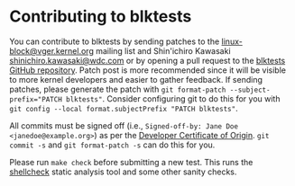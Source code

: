 # Contributing to blktests

You can contribute to blktests by sending patches to the
<linux-block@vger.kernel.org> mailing list and Shin'ichiro Kawasaki <shinichiro.kawasaki@wdc.com>
or by opening a pull request to the [blktests GitHub
repository](https://github.com/osandov/blktests). Patch post is more recommended
since it will be visible to more kernel developers and easier to gather
feedback. If sending patches, please generate the patch with `git format-patch
--subject-prefix="PATCH blktests"`. Consider configuring git to do this for you
with `git config --local format.subjectPrefix "PATCH blktests"`.

All commits must be signed off (i.e., `Signed-off-by: Jane Doe <janedoe@example.org>`)
as per the [Developer Certificate of Origin](https://developercertificate.org/).
`git commit -s` and `git format-patch -s` can do this for you.

Please run `make check` before submitting a new test. This runs the
[shellcheck](https://github.com/koalaman/shellcheck) static analysis tool and
some other sanity checks.
